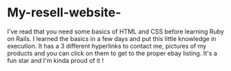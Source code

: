 # My-resell-website-
 I've read that you need some basics of HTML and CSS before learning Ruby on Rails. I learned the basics in a few days and put this little knowledge in execution.
 It has a 3 different hyperlinks to contact me, pictures of my products and you can click on them to get to the proper ebay listing. 
 It's a fun star and I'm kinda proud of it !

